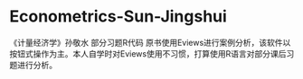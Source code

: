 # Econometrics-Sun-Jingshui
《计量经济学》孙敬水 部分习题R代码
原书使用Eviews进行案例分析，该软件以按钮式操作为主。本人自学时对Eviews使用不习惯，打算使用R语言对部分课后习题进行分析。
